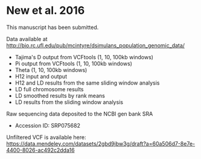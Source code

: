 # New et al. 2016

This manuscript has been submitted. 


Data available at http://bio.rc.ufl.edu/pub/mcintyre/dsimulans_population_genomic_data/

  * Tajima's D output from VCFtools (1, 10, 100kb windows)
  * Pi output from VCFtools (1, 10, 100kb windows)
  * Theta (1, 10, 100kb windows)
  * H12 input and output
  * H12 and LD results from the same sliding window analysis
  * LD full chromosome results
  * LD smoothed results by rank means
  * LD results from the sliding window analysis

Raw sequencing data deposited to the NCBI gen bank SRA
  * Accession ID: SRP075682

Unfiltered VCF is available here: https://data.mendeley.com/datasets/2gbd9jbw3g/draft?a=60a506d7-8e7e-4400-8026-ac492c2dda16 
